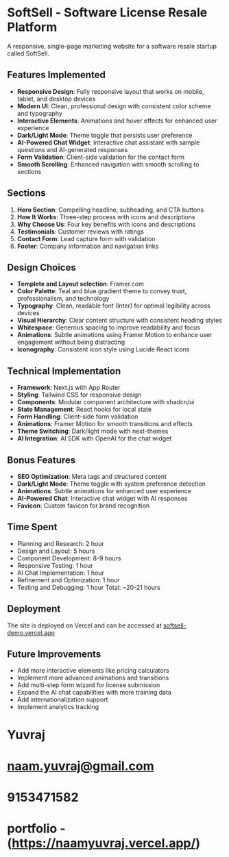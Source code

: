 # SoftSell - Software License Resale Platform

A responsive, single-page marketing website for a software resale startup called SoftSell.

## Features Implemented

- **Responsive Design**: Fully responsive layout that works on mobile, tablet, and desktop devices
- **Modern UI**: Clean, professional design with consistent color scheme and typography
- **Interactive Elements**: Animations and hover effects for enhanced user experience
- **Dark/Light Mode**: Theme toggle that persists user preference
- **AI-Powered Chat Widget**: Interactive chat assistant with sample questions and AI-generated responses
- **Form Validation**: Client-side validation for the contact form
- **Smooth Scrolling**: Enhanced navigation with smooth scrolling to sections

## Sections

1. **Hero Section**: Compelling headline, subheading, and CTA buttons
2. **How It Works**: Three-step process with icons and descriptions
3. **Why Choose Us**: Four key benefits with icons and descriptions
4. **Testimonials**: Customer reviews with ratings
5. **Contact Form**: Lead capture form with validation
6. **Footer**: Company information and navigation links

## Design Choices
- **Templete and Layout selection**: Framer.com
- **Color Palette**: Teal and blue gradient theme to convey trust, professionalism, and technology
- **Typography**: Clean, readable font (Inter) for optimal legibility across devices
- **Visual Hierarchy**: Clear content structure with consistent heading styles
- **Whitespace**: Generous spacing to improve readability and focus
- **Animations**: Subtle animations using Framer Motion to enhance user engagement without being distracting
- **Iconography**: Consistent icon style using Lucide React icons

## Technical Implementation

- **Framework**: Next.js with App Router
- **Styling**: Tailwind CSS for responsive design
- **Components**: Modular component architecture with shadcn/ui
- **State Management**: React hooks for local state
- **Form Handling**: Client-side form validation
- **Animations**: Framer Motion for smooth transitions and effects
- **Theme Switching**: Dark/light mode with next-themes
- **AI Integration**: AI SDK with OpenAI for the chat widget

## Bonus Features

- **SEO Optimization**: Meta tags and structured content
- **Dark/Light Mode**: Theme toggle with system preference detection
- **Animations**: Subtle animations for enhanced user experience
- **AI-Powered Chat**: Interactive chat widget with AI responses
- **Favicon**: Custom favicon for brand recognition

## Time Spent

- Planning and Research: 2 hour
- Design and Layout: 5 hours
- Component Development: 8-9 hours
- Responsive Testing: 1 hour
- AI Chat Implementation: 1 hour
- Refinement and Optimization: 1 hour
- Testing and Debugging: 1 hour
Total: ~20-21 hours

## Deployment

The site is deployed on Vercel and can be accessed at [softsell-demo.vercel.app](https://softsell-yuvraj.vercel.app/)

## Future Improvements

- Add more interactive elements like pricing calculators
- Implement more advanced animations and transitions
- Add multi-step form wizard for license submission
- Expand the AI chat capabilities with more training data
- Add internationalization support
- Implement analytics tracking


# Yuvraj 
# naam.yuvraj@gmail.com
# 9153471582
# portfolio - (https://naamyuvraj.vercel.app/)